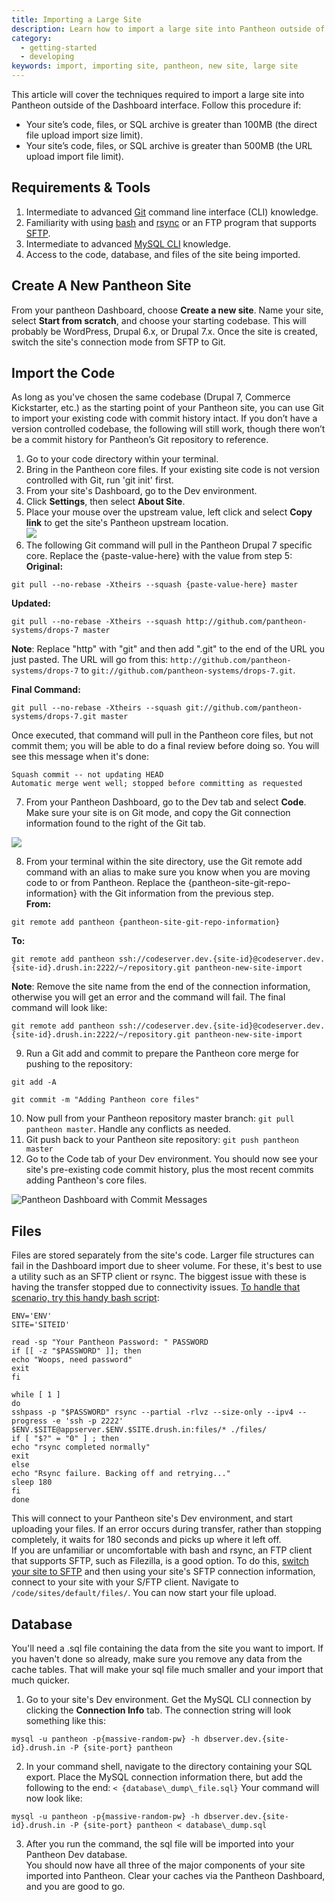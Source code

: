 ```yaml
---
title: Importing a Large Site
description: Learn how to import a large site into Pantheon outside of the Dashboard.
category:
  - getting-started
  - developing
keywords: import, importing site, pantheon, new site, large site
---
```

This article will cover the techniques required to import a large site into Pantheon outside of the Dashboard interface. Follow this procedure if:

* Your site’s code, files, or SQL archive is greater than 100MB (the direct file upload import size limit).
* Your site’s code, files, or SQL archive is greater than 500MB (the URL upload import file limit).

## Requirements & Tools

1. Intermediate to advanced [Git](http://git-scm.com/) command line interface (CLI) knowledge.
2. Familiarity with using [bash](http://www.gnu.org/software/bash/) and [rsync](http://rsync.samba.org/) or an FTP program that supports [SFTP](http://en.wikipedia.org/wiki/SFTP).
3. Intermediate to advanced [MySQL CLI](https://mariadb.com/kb/en/mariadb/documentation/clients-and-utilities/mysql-client/mysql-command-line-client/) knowledge.
4. Access to the code, database, and files of the site being imported.  

## Create A New Pantheon Site  

From your pantheon Dashboard, choose **Create a new site**. Name your site, select **Start from scratch**, and choose your starting codebase. This will probably be WordPress, Drupal 6.x, or Drupal 7.x. Once the site is created, switch the site's connection mode from SFTP to Git.  

## Import the Code

As long as you've chosen the same codebase (Drupal 7, Commerce Kickstarter, etc.) as the starting point of your Pantheon site, you can use Git to import your existing code with commit history intact. If you don’t have a version controlled codebase, the following will still work, though there won’t be a commit history for Pantheon’s Git repository to reference.

1. Go to your code directory within your terminal.
2. Bring in the Pantheon core files. If your existing site code is not version controlled with Git, run 'git init' first.
3. From your site's Dashboard, go to the Dev environment.
4. Click **Settings**, then select **About Site**.
5. Place your mouse over the upstream value, left click and select **Copy link** to get the site's Pantheon upstream location.  
 ![](/source/docs/assets/images/pantheon-dashboard-settings-about-site-upstream.png)  
6. The following Git command will pull in the Pantheon Drupal 7 specific core. Replace the {paste-value-here} with the value from step 5:  
  **Original:**

 ```
 git pull --no-rebase -Xtheirs --squash {paste-value-here} master
 ```
  **Updated:**

  ```
  git pull --no-rebase -Xtheirs --squash http://github.com/pantheon-systems/drops-7 master
  ```

  **Note**: Replace "http" with "git" and then add ".git" to the end of the URL you just pasted. The URL will go from this: `http://github.com/pantheon-systems/drops-7` to `git://github.com/pantheon-systems/drops-7.git`.  


  **Final Command:**
  ```
  git pull --no-rebase -Xtheirs --squash git://github.com/pantheon-systems/drops-7.git master
  ```  

  Once executed, that command will pull in the Pantheon core files, but not commit them; you will be able to do a final review before doing so. You will see this message when it's done:  
  ```
  Squash commit -- not updating HEAD  
  Automatic merge went well; stopped before committing as requested
  ```

7. From your Pantheon Dashboard, go to the Dev tab and select **Code**. Make sure your site is on Git mode, and copy the Git connection information found to the right of the Git tab.

  ![](/source/docs/assets/images/pantheon-dashboard-git-connection-info.png)

8. From your terminal within the site directory, use the Git remote add command with an alias to make sure you know when you are moving code to or from Pantheon. Replace the {pantheon-site-git-repo-information} with the Git information from the previous step.  
  **From:**
  ```
  git remote add pantheon {pantheon-site-git-repo-information}
  ```

  **To:**
  ```
  git remote add pantheon ssh://codeserver.dev.{site-id}@codeserver.dev.{site-id}.drush.in:2222/~/repository.git pantheon-new-site-import
  ```

  **Note**: Remove the site name from the end of the connection information, otherwise you will get an error and the command will fail. The final command will look like:

  ```
  git remote add pantheon ssh://codeserver.dev.{site-id}@codeserver.dev.{site-id}.drush.in:2222/~/repository.git pantheon-new-site-import
  ```

9. Run a Git add and commit to prepare the Pantheon core merge for pushing to the repository:
 ```
 git add -A
 ```
 ```
 git commit -m "Adding Pantheon core files"
 ```
10. Now pull from your Pantheon repository master branch: `git pull pantheon master`. Handle any conflicts as needed.  
11. Git push back to your Pantheon site repository: `git push pantheon master`  
12. Go to the Code tab of your Dev environment. You should now see your site's pre-existing code commit history, plus the most recent commits adding Pantheon's core files.

![Pantheon Dashboard with Commit Messages](/source/docs/assets/images/pantheon-dashboard-git-commit-messages.png)

## Files

Files are stored separately from the site's code. Larger file structures can fail in the Dashboard import due to sheer volume. For these, it's best to use a utility such as an SFTP client or rsync. The biggest issue with these is having the transfer stopped due to connectivity issues. [To handle that scenario, try this handy bash script](https://www.evernote.com/shard/s404/sh/5bcfedb7-cda1-4647-9390-0112c2f9e703/f8defb098e992e2acd57280c4dcddb63):  

```
ENV='ENV'
SITE='SITEID'

read -sp "Your Pantheon Password: " PASSWORD
if [[ -z "$PASSWORD" ]]; then
echo "Woops, need password"
exit
fi

while [ 1 ]
do
sshpass -p "$PASSWORD" rsync --partial -rlvz --size-only --ipv4 --progress -e 'ssh -p 2222' $ENV.$SITE@appserver.$ENV.$SITE.drush.in:files/* ./files/
if [ "$?" = "0" ] ; then
echo "rsync completed normally"
exit
else
echo "Rsync failure. Backing off and retrying..."
sleep 180
fi
done
```
This will connect to your Pantheon site's Dev environment, and start uploading your files. If an error occurs  during transfer, rather than stopping completely, it waits for 180 seconds and picks up where it left off.  
If you are unfamiliar or uncomfortable with bash and rsync, an FTP client that supports SFTP, such as Filezilla, is a good option. To do this, [switch your site to SFTP](/docs/articles/sites/code/developing-directly-with-sftp-mode#enabling-sftp-mode) and then using your site's SFTP connection information, connect to your site with your S/FTP client. Navigate to `/code/sites/default/files/`. You can now start your file upload.  

## Database  

You'll need a .sql file containing the data from the site you want to import. If you haven't done so already, make sure you remove any data from the cache tables. That will make your sql file much smaller and your import that much quicker.

1. Go to your site's Dev environment. Get the MySQL CLI connection by clicking the **Connection Info** tab. The connection string will look something like this:  

 ```
 mysql -u pantheon -p{massive-random-pw} -h dbserver.dev.{site-id}.drush.in -P {site-port} pantheon
 ```
2. In your command shell, navigate to the directory containing your SQL export. Place the MySQL connection information there, but add the following to the end:
`< {database\_dump\_file.sql}`
Your command will now look like:

 ```
 mysql -u pantheon -p{massive-random-pw} -h dbserver.dev.{site-id}.drush.in -P {site-port} pantheon < database\_dump.sql
 ```
3. After you run the command, the sql file will be imported into your Pantheon Dev database.  
You should now have all three of the major components of your site imported into Pantheon. Clear your caches via the Pantheon Dashboard, and you are good to go.

